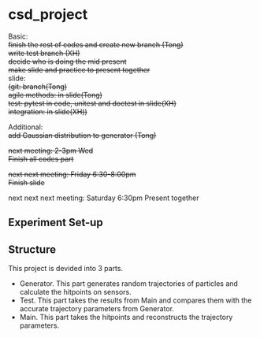 # csd_project

Basic:  
<s>finish the rest of codes and create new branch (Tong)</s>  
<s>write test branch (XH)  </s>  
<s>decide who is doing the mid present  </s>  
<s>make slide and practice to present together </s>  
slide:  
<s>(git: branch(Tong)  
agile methods: in slide(Tong)  
test: pytest in code, unitest and doctest in slide(XH)  
integration: in slide(XH))  </s>

Additional:  
<s>add Gaussian distribution to generator (Tong)  </s>

<s>next meeting: 2-3pm Wed  
Finish all codes part  </s> 

<s>next next meeting: Friday 6:30-8:00pm   
Finish slide</s>  

next next next meeting: Saturday 6:30pm
Present together

## Experiment Set-up

## Structure
This project is devided into 3 parts.

* Generator. This part generates random trajectories of particles and calculate the hitpoints on sensors.
* Test. This part takes the results from Main and compares them with the accurate trajectory parameters from Generator.
* Main. This part takes the hitpoints and reconstructs the trajectory parameters.
